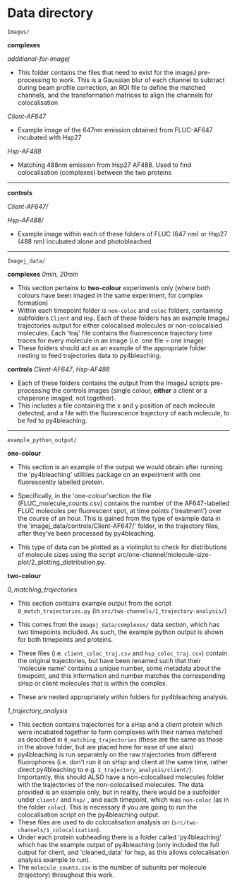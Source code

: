 # Data directory
```Images/```

**complexes**

*additional-for-imagej*
- This folder contains the files that need to exist for the imageJ pre-processing to work. This is a Gaussian blur of each channel to subtract during beam profile correction, an ROI file to define the matched channels, and the transformation matrices to align the channels for colocalisation
  
*Client-AF647*
- Example image of the 647nm emission obtained from FLUC-AF647 incubated with Hsp27


*Hsp-AF488*
- Matching 488nm emission from Hsp27 AF488. Used to find colocalisation (complexes) between the two proteins

-----------------
**controls**

*Client-AF647/*

*Hsp-AF488/*

- Example image within each of these folders of FLUC (647 nm) or Hsp27 (488 nm) incubated alone and photobleached
------------------------------------------------
```Imagej_data/```

**complexes**
*0min*, *20min*

- This section pertains to **two-colour** experiments only (where both colours have been imaged in the same experiment, for complex formation)
- Within each timepoint folder is ```non-coloc``` and ```coloc``` folders, containing subfolders ```Client``` and ```Hsp```. Each of these folders has an example ImageJ trajectories output for either colocalised molecules or non-colocalsied molecules. Each 'traj' file contains the fluorescence trajectory time traces for every molecule in an image (i.e. one file = one image)
- These folders should act as an example of the appropriate folder nesting to feed trajectories data to py4bleaching. 

**controls**
*Client-AF647*, *Hsp-AF488*

- Each of these folders contains the output from the ImageJ scripts pre-processing the controls images (single colour, **either** a client or a chaperone imaged, not together).
- This includes a file containing the x and y position of each molecule detected, and a file with the fluorescence trajectory of each molecule, to be fed to py4bleaching.

---

```example_python_output/```

**one-colour**
- This section is an example of the output we would obtain after running the 'py4bleaching' utilities package on an experiment with one fluorescently labelled protein. 
  
- Specifically, in the 'one-colour'section the file (FLUC_molecule_counts.csv) contains the number of the AF647-labelled FLUC molecules per fluorescent spot, at time points ('treatment') over the course of an hour. This is gained from the type of example data in the 'imagej_data/controls/Client-AF647/' folder, in the trajectory files, after they've been processed by py4bleaching.

- This type of data can be plotted as a violinplot to check for distributions of molecule sizes using the script src/one-channel/molecule-size-plot/2_plotting_distribution.py. 


**two-colour**

*0_matching_trajectories*
- This section contains example output from the script ```0_match_trajectories.py``` (in ```src/two-channels/1_trajectory-analysis/```)
- This comes from the ```imagej_data/complexes/``` data section, which has two timepoints included. As such, the example python output is shown for both timepoints and proteins.
- These files (i.e. ```client_coloc_traj.csv``` and ```hsp_coloc_traj.csv```) contain the original trajectories, but have been renamed such that their 'molecule name' contains a unique number, some metadata about the timepoint, and this information and number matches the corresponding sHsp or client molecules that is within the complex. 
  
- These are nested appropriately within folders for py4bleaching analysis.

*1_trajectory_analysis*
- This section contains trajectories for a sHsp and a client protein which were incubated together to form complexes with their names matched as described in ```0_matching_trajectories``` (these are the same as those in the above folder, but are placed here for ease of use also)
- py4bleaching is run separately on the raw trajectories from different fluorophores (i.e. don't run it on sHsp and client at the same time, rather direct py4bleaching to e.g. ```1_trajectory_analysis/client/```). Importantly, this should ALSO have a non-colocalised molecules folder with the trajectories of the non-colocalised molecules. The data provided is an example only, but in reality, there would be a subfolder under ```client/``` and ```hsp/``` , and each timepoint, which was ```non-coloc``` (as in the folder ```coloc```). This is necessary if you are going to run the colocalisation script on the py4bleaching output. 
- These files are used to do colocalisation analysis on (```src/two-channels/1_colocalisation```).
- Under each protein subheading there is a folder called 'py4bleaching' which has the example output of py4bleaching (only included the full output for client, and 'cleaned_data' for hsp, as this allows colocalisation analysis example to run).
- The ```molecule_counts.csv``` is the number of subunits per molecule (trajectory) throughout this work. 